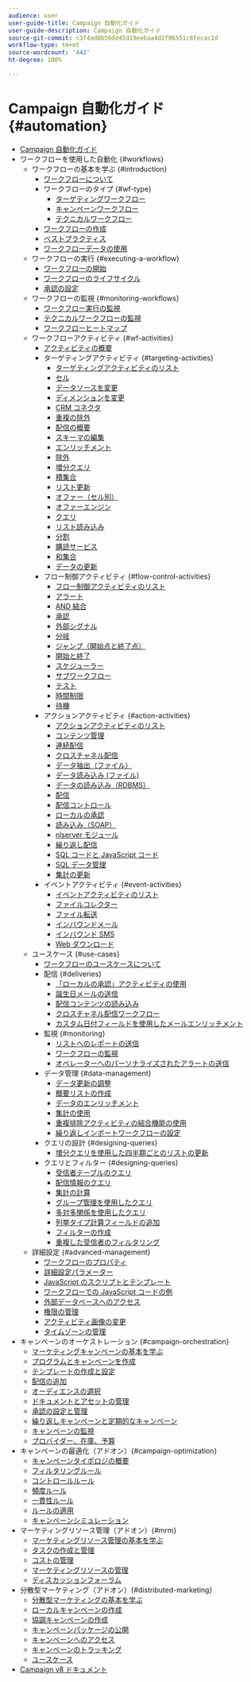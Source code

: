 ```yaml
---
audience: user
user-guide-title: Campaign 自動化ガイド
user-guide-description: Campaign 自動化ガイド
source-git-commit: c3f4ad0b56dd45d19eebaa4d2f06551c8fecac1d
workflow-type: tm+mt
source-wordcount: '442'
ht-degree: 100%

---
```



# Campaign 自動化ガイド {#automation}

+ [Campaign 自動化ガイド](home.md)
+ ワークフローを使用した自動化 {#workflows}
   + ワークフローの基本を学ぶ {#introduction}
      + [ワークフローについて](workflow/about-workflows.md)
      + ワークフローのタイプ {#wf-type}
         + [ターゲティングワークフロー](workflow/targeting-workflows.md)
         + [キャンペーンワークフロー](workflow/campaign-workflows.md)
         + [テクニカルワークフロー](workflow/technical-workflows.md)
      + [ワークフローの作成](workflow/build-a-workflow.md)
      + [ベストプラクティス](workflow/workflow-best-practices.md)
      + [ワークフローデータの使用](workflow/use-workflow-data.md)
   + ワークフローの実行 {#executing-a-workflow}
      + [ワークフローの開始](workflow/start-a-workflow.md)
      + [ワークフローのライフサイクル](workflow/workflow-life-cycle.md)
      + [承認の設定](workflow/define-approvals.md)
   + ワークフローの監視 {#monitoring-workflows}
      + [ワークフロー実行の監視](workflow/monitor-workflow-execution.md)
      + [テクニカルワークフローの監視](workflow/monitor-technical-workflows.md)
      + [ワークフローヒートマップ](workflow/heatmap.md)
   + ワークフローアクティビティ {#wf-activities}
      + [アクティビティの概要](workflow/activities.md)
      + ターゲティングアクティビティ {#targeting-activities}
         + [ターゲティングアクティビティのリスト](workflow/targeting-activities.md)
         + [セル](workflow/cells.md)
         + [データソースを変更](workflow/change-data-source.md)
         + [ディメンションを変更](workflow/change-dimension.md)
         + [CRM コネクタ](workflow/crm-connector.md)
         + [重複の除外](workflow/deduplication.md)
         + [配信の概要](workflow/delivery-outline.md)
         + [スキーマの編集](workflow/edit-schema.md)
         + [エンリッチメント](workflow/enrichment.md)
         + [除外](workflow/exclusion.md)
         + [増分クエリ](workflow/incremental-query.md)
         + [積集合](workflow/intersection.md)
         + [リスト更新](workflow/list-update.md)
         + [オファー（セル別）](workflow/offers-by-cell.md)
         + [オファーエンジン](workflow/offer-engine.md)
         + [クエリ](workflow/query.md)
         + [リスト読み込み](workflow/read-list.md)
         + [分割](workflow/split.md)
         + [購読サービス](workflow/subscription-services.md)
         + [和集合](workflow/union.md)
         + [データの更新](workflow/update-data.md)
      + フロー制御アクティビティ {#flow-control-activities}
         + [フロー制御アクティビティのリスト](workflow/flow-control-activities.md)
         + [アラート](workflow/alert.md)
         + [AND 結合](workflow/and-join.md)
         + [承認](workflow/approval.md)
         + [外部シグナル](workflow/external-signal.md)
         + [分岐](workflow/fork.md)
         + [ジャンプ（開始点と終了点）](workflow/jump-start-point-and-end-point.md)
         + [開始と終了](workflow/start-and-end.md)
         + [スケジューラー](workflow/scheduler.md)
         + [サブワークフロー](workflow/sub-workflow.md)
         + [テスト](workflow/test.md)
         + [時間制限](workflow/time-constraint.md)
         + [待機](workflow/wait.md)
      + アクションアクティビティ {#action-activities}
         + [アクションアクティビティのリスト](workflow/action-activities.md)
         + [コンテンツ管理](workflow/content-management.md)
         + [連続配信](workflow/continuous-delivery.md)
         + [クロスチャネル配信](workflow/cross-channel-deliveries.md)
         + [データ抽出（ファイル）](workflow/extraction-file.md)
         + [データ読み込み (ファイル)](workflow/data-loading-file.md)
         + [データの読み込み（RDBMS）](workflow/data-loading-rdbms.md)
         + [配信](workflow/delivery.md)
         + [配信コントロール](workflow/delivery-control.md)
         + [ローカルの承認](workflow/local-approval.md)
         + [読み込み（SOAP）](workflow/loading-soap.md)
         + [nlserver モジュール](workflow/nlserver-module.md)
         + [繰り返し配信](workflow/recurring-delivery.md)
         + [SQL コードと JavaScript コード](workflow/sql-code-and-javascript-code.md)
         + [SQL データ管理](workflow/sql-data-management.md)
         + [集計の更新](workflow/update-aggregate.md)
      + イベントアクティビティ {#event-activities}
         + [イベントアクティビティのリスト](workflow/event-activities.md)
         + [ファイルコレクター](workflow/file-collector.md)
         + [ファイル転送](workflow/file-transfer.md)
         + [インバウンドメール](workflow/inbound-emails.md)
         + [インバウンド SMS](workflow/inbound-sms.md)
         + [Web ダウンロード](workflow/web-download.md)
   + ユースケース {#use-cases}
      + [ワークフローのユースケースについて](workflow/workflow-use-cases.md)
      + 配信 {#deliveries}
         + [「ローカルの承認」アクティビティの使用](workflow/local-approval-activity.md)
         + [誕生日メールの送信](workflow/send-a-birthday-email.md)
         + [配信コンテンツの読み込み](workflow/load-delivery-content.md)
         + [クロスチャネル配信ワークフロー](workflow/cross-channel-delivery-workflow.md)
         + [カスタム日付フィールドを使用したメールエンリッチメント](workflow/email-enrichment-with-custom-date-fields.md)
      + 監視 {#monitoring}
         + [リストへのレポートの送信](workflow/send-a-report-to-a-list.md)
         + [ワークフローの監視](workflow/workflow-supervision.md)
         + [オペレーターへのパーソナライズされたアラートの送信](workflow/send-alerts-to-operators.md)
      + データ管理 {#data-management}
         + [データ更新の調整](workflow/coordinate-data-updates.md)
         + [概要リストの作成](workflow/create-a-summary-list.md)
         + [データのエンリッチメント](workflow/enrich-data.md)
         + [集計の使用](workflow/using-aggregates.md)
         + [重複排除アクティビティの結合機能の使用](workflow/deduplication-merge.md)
         + [繰り返しインポートワークフローの設定](workflow/recurring-import-workflow.md)
      + クエリの設計 {#designing-queries}
         + [増分クエリを使用した四半期ごとのリストの更新](workflow/quarterly-list-update.md)
      + クエリとフィルター {#designing-queries}
         + [受信者テーブルのクエリ](workflow/querying-recipient-table.md)
         + [配信情報のクエリ](workflow/query-delivery-info.md)
         + [集計の計算](workflow/compute-aggregates.md)
         + [グループ管理を使用したクエリ](workflow/query-grouping-management.md)
         + [多対多関係を使用したクエリ](workflow/query-many-to-many-relationship.md)
         + [列挙タイプ計算フィールドの追加](workflow/adding-enumeration-type-calculated-field.md)
         + [フィルターの作成](workflow/create-a-filter.md)
         + [重複した受信者のフィルタリング](workflow/filter-duplicated-recipients.md)
   + 詳細設定 {#advanced-management}
      + [ワークフローのプロパティ](workflow/workflow-properties.md)
      + [詳細設定パラメーター](workflow/advanced-parameters.md)
      + [JavaScript のスクリプトとテンプレート](workflow/javascript-scripts-and-templates.md)
      + [ワークフローでの JavaScript コードの例](workflow/javascript-in-workflows.md)
      + [外部データベースへのアクセス](workflow/accessing-an-external-database-fda.md)
      + [権限の管理](workflow/managing-rights.md)
      + [アクティビティ画像の変更](workflow/change-activity-images.md)
      + [タイムゾーンの管理](workflow/managing-time-zones.md)
+ キャンペーンのオーケストレーション {#campaign-orchestration}
   + [マーケティングキャンペーンの基本を学ぶ](campaigns/set-up-campaigns.md)
   + [プログラムとキャンペーンを作成](campaigns/marketing-campaign-create.md)
   + [テンプレートの作成と設定](campaigns/marketing-campaign-templates.md)
   + [配信の追加](campaigns/marketing-campaign-deliveries.md)
   + [オーディエンスの選択](campaigns/marketing-campaign-target.md)
   + [ドキュメントとアセットの管理](campaigns/marketing-campaign-assets.md)
   + [承認の設定と管理](campaigns/marketing-campaign-approval.md)
   + [繰り返しキャンペーンと定期的なキャンペーン](campaigns/recurring-periodic-campaigns.md)
   + [キャンペーンの監視](campaigns/marketing-campaign-monitoring.md)
   + [プロバイダー、在庫、予算](campaigns/providers-stocks-and-budgets.md)
+ キャンペーンの最適化（アドオン）{#campaign-optimization}
   + [キャンペーンタイポロジの概要](campaign-opt/campaign-typologies.md)
   + [フィルタリングルール](campaign-opt/filtering-rules.md)
   + [コントロールルール](campaign-opt/control-rules.md)
   + [頻度ルール](campaign-opt/pressure-rules.md)
   + [一貫性ルール](campaign-opt/consistency-rules.md)
   + [ルールの適用](campaign-opt/apply-rules.md)
   + [キャンペーンシミュレーション](campaign-opt/campaign-simulations.md)
+ マーケティングリソース管理（アドオン）{#mrm}
   + [マーケティングリソース管理の基本を学ぶ](mrm/about-marketing-resource-management.md)
   + [タスクの作成と管理](mrm/creating-and-managing-tasks.md)
   + [コストの管理](mrm/controlling-costs.md)
   + [マーケティングリソースの管理](mrm/managing-marketing-resources.md)
   + [ディスカッションフォーラム](mrm/discussion-forums.md)
+ 分散型マーケティング（アドオン）{#distributed-marketing}
   + [分散型マーケティングの基本を学ぶ](distributed-marketing/about-distributed-marketing.md)
   + [ローカルキャンペーンの作成](distributed-marketing/creating-a-local-campaign.md)
   + [協調キャンペーンの作成](distributed-marketing/creating-a-collaborative-campaign.md)
   + [キャンペーンパッケージの公開](distributed-marketing/publishing-the-campaign-package.md)
   + [キャンペーンへのアクセス](distributed-marketing/accessing-campaigns.md)
   + [キャンペーンのトラッキング](distributed-marketing/tracking-a-campaign.md)
   + [ユースケース](distributed-marketing/examples.md)
+ [Campaign v8 ドキュメント](https://experienceleague.adobe.com/docs/campaign/campaign-v8/campaign-home.html?lang=ja)
